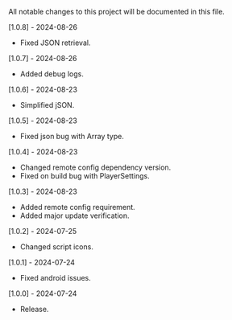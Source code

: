 All notable changes to this project will be documented in this file.

[1.0.8] - 2024-08-26
 - Fixed JSON retrieval.

[1.0.7] - 2024-08-26
 - Added debug logs.

[1.0.6] - 2024-08-23
 - Simplified jSON.

[1.0.5] - 2024-08-23
 - Fixed json bug with Array type.

[1.0.4] - 2024-08-23
 - Changed remote config dependency version.
 - Fixed on build bug with PlayerSettings.

[1.0.3] - 2024-08-23
 - Added remote config requirement.
 - Added major update verification.

[1.0.2] - 2024-07-25
 - Changed script icons.

[1.0.1] - 2024-07-24
 - Fixed android issues.

[1.0.0] - 2024-07-24
 - Release.